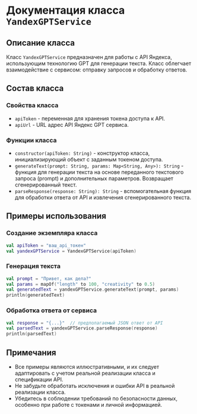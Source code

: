 # Документация класса `YandexGPTService`

## Описание класса

Класс `YandexGPTService` предназначен для работы с API Яндекса, использующим технологию GPT для генерации текста. Класс облегчает взаимодействие с сервисом: отправку запросов и обработку ответов.

## Состав класса

### Свойства класса

- `apiToken` - переменная для хранения токена доступа к API.
- `apiUrl` - URL адрес API Яндекс GPT сервиса.

### Функции класса

- `constructor(apiToken: String)` - конструктор класса, инициализирующий объект с заданным токеном доступа.
- `generateText(prompt: String, params: Map<String, Any>): String` - функция для генерации текста на основе переданного текстового запроса (prompt) и дополнительных параметров. Возвращает сгенерированный текст.
- `parseResponse(response: String): String` - вспомогательная функция для обработки ответа от API и извлечения сгенерированного текста.

## Примеры использования

### Создание экземпляра класса

```kotlin
val apiToken = "ваш_api_токен"
val yandexGPTService = YandexGPTService(apiToken)
```

### Генерация текста

```kotlin
val prompt = "Привет, как дела?"
val params = mapOf("length" to 100, "creativity" to 0.5)
val generatedText = yandexGPTService.generateText(prompt, params)
println(generatedText)
```

### Обработка ответа от сервиса

```kotlin
val response = "{...}"  // предполагаемый JSON ответ от API
val parsedText = yandexGPTService.parseResponse(response)
println(parsedText)
```

## Примечания

- Все примеры являются иллюстративными, и их следует адаптировать с учетом реальной реализации класса и спецификации API.
- Не забудьте обработать исключения и ошибки API в реальной реализации класса.
- Убедитесь в соблюдении требований по безопасности данных, особенно при работе с токенами и личной информацией.

